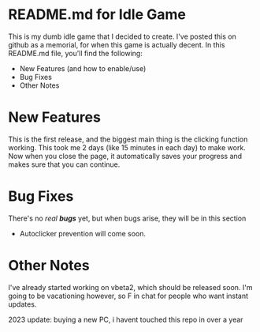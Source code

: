 # README.md for Idle Game
This is my dumb idle game that I decided to create. I've posted this on github as a memorial, for when this game is actually decent. In this README.md file, you'll find the following:
+ New Features (and how to enable/use)
+ Bug Fixes
+ Other Notes

# New Features
This is the first release, and the biggest main thing is the clicking function working. This took me 2 days (like 15 minutes in each day) to make work. Now when you close the page, it automatically saves your progress and makes sure that you can continue.
# Bug Fixes
There's no *real* ***bugs*** yet, but when bugs arise, they will be in this section
+ Autoclicker prevention will come soon.
# Other Notes
I've already started working on vbeta2, which should be released soon. I'm going to be vacationing however, so F in chat for people who want instant updates.

2023 update: buying a new PC, i havent touched this repo in over a year
